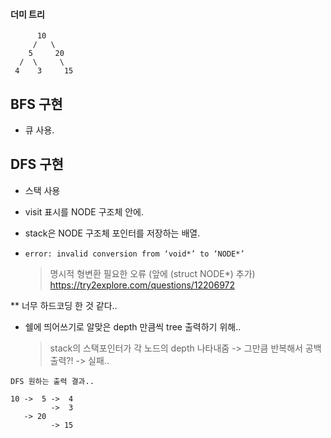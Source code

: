 #### 더미 트리
```
      10
     /   \
    5     20
  /  \     \
 4    3     15
```



BFS 구현
---
* 큐 사용.


DFS 구현
---
* 스택 사용

* visit 표시를 NODE 구조체 안에.
* stack은 NODE 구조체 포인터를 저장하는 배열.

* `error: invalid conversion from ‘void*’ to ‘NODE*’`
  > 명시적 형변환 필요한 오류 (앞에 (struct NODE*) 추가)
  > https://try2explore.com/questions/12206972
  

** 너무 하드코딩 한 것 같다.. 

* 쉘에 띄어쓰기로 알맞은 depth 만큼씩 tree 출력하기 위해..
  > stack의 스택포인터가 각 노드의 depth 나타내줌 -> 그만큼 반복해서 공백 출력?! -> 실패..
  
```
DFS 원하는 출력 결과..

10 ->  5 ->  4  
         ->  3  
   -> 20  
         -> 15
```

